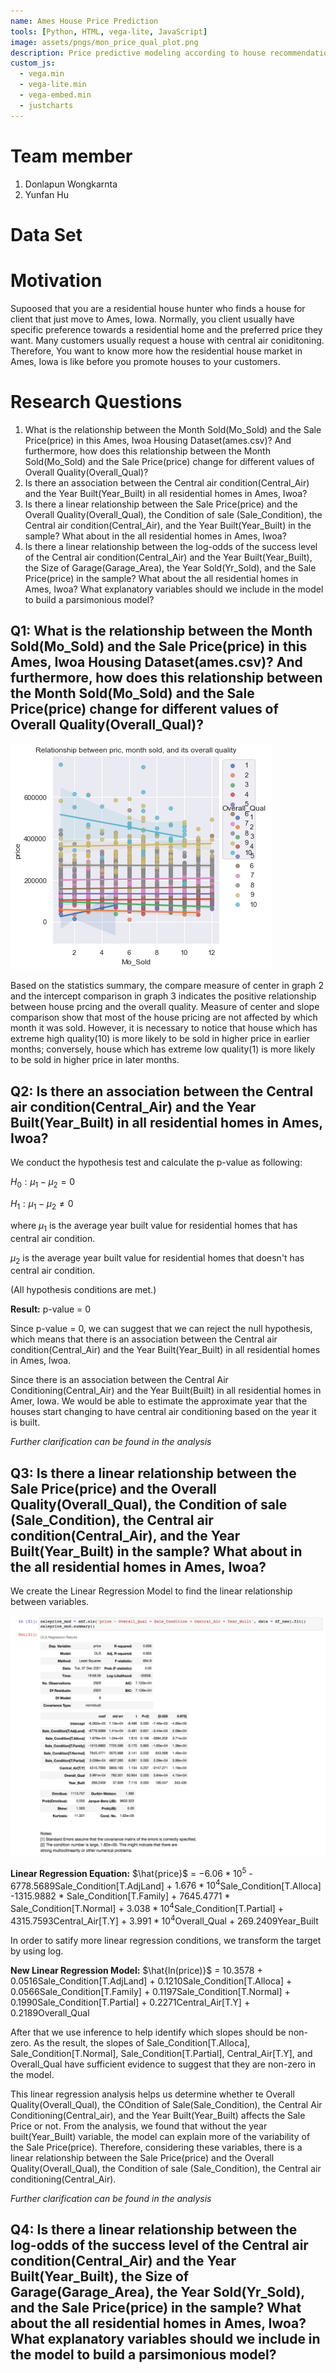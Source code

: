 ```yaml
---
name: Ames House Price Prediction
tools: [Python, HTML, vega-lite, JavaScript]
image: assets/pngs/mon_price_qual_plot.png
description: Price predictive modeling according to house recommendations
custom_js:
  - vega.min
  - vega-lite.min
  - vega-embed.min
  - justcharts
---
```


# Team member
1. Donlapun Wongkarnta
2. Yunfan Hu


# Data Set

# Motivation
Supoosed that you are a residential house hunter who finds a house for client that just move to Ames, Iowa. Normally, you client usually have specific preference towards a residential home and the preferred price they want. Many customers usually request a house with central air coniditoning. Therefore, You want to know more how the residential house market in Ames, Iowa is like before you promote houses to your customers.

# Research Questions
1. What is the relationship between the Month Sold(Mo_Sold) and the Sale Price(price) in this Ames, Iwoa Housing Dataset(ames.csv)? And furthermore, how does this relationship between the Month Sold(Mo_Sold) and the Sale Price(price) change for different values of Overall Quality(Overall_Qual)?
2. Is there an association between the Central air condition(Central_Air) and the Year Built(Year_Built) in all residential homes in Ames, Iwoa?
3. Is there a linear relationship between the Sale Price(price) and the Overall Quality(Overall_Qual), the Condition of sale (Sale_Condition), the Central air condition(Central_Air), and the Year Built(Year_Built) in the sample? What about in the all residential homes in Ames, Iwoa?
4. Is there a linear relationship between the log-odds of the success level of the Central air condition(Central_Air) and the Year Built(Year_Built), the Size of Garage(Garage_Area), the Year Sold(Yr_Sold), and the Sale Price(price) in the sample? What about the all residential homes in Ames, Iwoa? What explanatory variables should we include in the model to build a parsimonious model?


## Q1: What is the relationship between the Month Sold(Mo_Sold) and the Sale Price(price) in this Ames, Iwoa Housing Dataset(ames.csv)? And furthermore, how does this relationship between the Month Sold(Mo_Sold) and the Sale Price(price) change for different values of Overall Quality(Overall_Qual)?

<vegachart schema-url="{{ site.baseurl }}/assets/json/month_price.json" style="width: 100%"></vegachart>

<vegachart schema-url="{{ site.baseurl }}/assets/json/qual_price.json" style="width: 100%"></vegachart>

![Month_price_Quality Plot](/assets/pngs/mon_price_qual_plot.png)


Based on the statistics summary, the compare measure of center in graph 2 and the intercept comparison in graph 3 indicates the positive relationship between house prcing and the overall quality. Measure of center and slope comparison show that most of the house pricing are not affected by which month it was sold. However, it is necessary to notice that house which has extreme high quality(10) is more likely to be sold in higher price in earlier months; conversely, house which has extreme low quality(1) is more likely to be sold in higher price in later months.

## Q2: Is there an association between the Central air condition(Central_Air) and the Year Built(Year_Built) in all residential homes in Ames, Iwoa?
We conduct the hypothesis test and calculate the p-value as following:

$H_0 :  \mu_1 - \mu_2 = 0$

$H_1 :  \mu_1 - \mu_2 \neq 0$

 where 
 $\mu_1$ is the average year built value for residential homes that has central air condition.
 
 $\mu_2$ is the average year built value for residential homes that doesn't has central air condition.
 
 (All hypothesis conditions are met.)
 
**Result:** p-value = 0
 
Since p-value = 0, we can suggest that we can reject the null hypothesis, which means that there is an association between the Central air condition(Central_Air) and the Year Built(Year_Built) in all residential homes in Ames, lwoa.

Since there is an association between the Central Air Conditioning(Central_Air) and the Year Built(Built) in all residential homes in Amer, Iowa. We would be able to estimate the approximate year that the houses start changing to have central air conditioning based on the year it is built.

*Further clarification can be found in the analysis*

## Q3: Is there a linear relationship between the Sale Price(price) and the Overall Quality(Overall_Qual), the Condition of sale (Sale_Condition), the Central air condition(Central_Air), and the Year Built(Year_Built) in the sample? What about in the all residential homes in Ames, Iwoa?

We create the Linear Regression Model to find the linear relationship between variables.

![Linear_model](/assets/pngs/linear_model_ames.png)

**Linear Regression Equation:** $\hat{price}$ = $-6.06*10^{5}$ - 6778.5689Sale_Condition[T.AdjLand] + $1.676*10^{4}$Sale_Condition[T.Alloca] -1315.9882 * Sale_Condition[T.Family] + 7645.4771 * Sale_Condition[T.Normal] + $3.038*10^{4}$Sale_Condition[T.Partial] + 4315.7593Central_Air[T.Y] + $3.991*10^{4}$Overall_Qual + 269.2409Year_Built

In order to satify more linear regression conditions, we transform the target by using log.

**New Linear Regression Model:** $\hat{ln(price)}$ = 10.3578 + 0.0516Sale_Condition[T.AdjLand] + 0.1210Sale_Condition[T.Alloca] + 0.0566Sale_Condition[T.Family] + 0.1197Sale_Condition[T.Normal] + 0.1990Sale_Condition[T.Partial] + 0.2271Central_Air[T.Y] + 0.2189Overall_Qual

After that we use inference to help identify which slopes should be non-zero. As the result, the slopes of Sale_Condition[T.Alloca], Sale_Condition[T.Normal], Sale_Condition[T.Partial], Central_Air[T.Y], and Overall_Qual have sufficient evidence to suggest that they are non-zero in the model.

This linear regression analysis helps us determine whether te Overall Quality(Overall_Qual), the COndition of Sale(Sale_Condition), the Central Air Conditioning(Central_air), and the Year Built(Year_Built) affects the Sale Price or not. From the analysis, we found that without the year built(Year_Built) variable, the model can explain more of the variability of the Sale Price(price). Therefore, considering these variables, there is a linear relationship between the Sale Price(price) and the Overall Quality(Overall_Qual), the Condition of sale (Sale_Condition), the Central air conditioning(Central_Air).

*Further clarification can be found in the analysis*

## Q4: Is there a linear relationship between the log-odds of the success level of the Central air condition(Central_Air) and the Year Built(Year_Built), the Size of Garage(Garage_Area), the Year Sold(Yr_Sold), and the Sale Price(price) in the sample? What about the all residential homes in Ames, Iwoa? What explanatory variables should we include in the model to build a parsimonious model?


